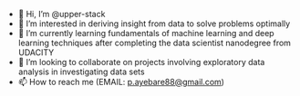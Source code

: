 - 👋 Hi, I’m @upper-stack
- 👀 I’m interested in deriving insight from data to solve problems optimally
- 🌱 I’m currently learning fundamentals of machine learning and deep learning techniques after completing the data scientist nanodegree from UDACITY
- 💞️ I’m looking to collaborate on projects involving exploratory data analysis in investigating data sets
- 📫 How to reach me (EMAIL: p.ayebare88@gmail.com)

<!---
upper-stack/upper-stack is a ✨ special ✨ repository because its `README.md` (this file) appears on your GitHub profile.
You can click the Preview link to take a look at your changes.
--->
